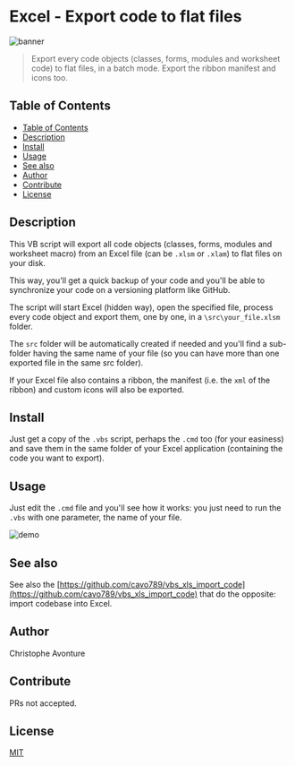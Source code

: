 # Excel - Export code to flat files

![banner](./image/banner.jpg)

> Export every code objects (classes, forms, modules and worksheet code) to flat files, in a batch mode. Export the ribbon manifest and icons too.

## Table of Contents

* [Table of Contents](#table-of-contents)
* [Description](#description)
* [Install](#install)
* [Usage](#usage)
* [See also](#see-also)
* [Author](#author)
* [Contribute](#contribute)
* [License](#license)

## Description

This VB script will export all code objects (classes, forms, modules and worksheet macro) from an Excel file (can be `.xlsm` or `.xlam`) to flat files on your disk.

This way, you'll get a quick backup of your code and you'll be able to synchronize your code on a versioning platform like GitHub.

The script will start Excel (hidden way), open the specified file, process every code object and export them, one by one, in a `\src\your_file.xlsm` folder.

The `src` folder will be automatically created if needed and you'll find a sub-folder having the same name of your file (so you can have more than one exported file in the same src folder).

If your Excel file also contains a ribbon, the manifest (i.e. the `xml` of the ribbon) and custom icons will also be exported.

## Install

Just get a copy of the `.vbs` script, perhaps the `.cmd` too (for your easiness) and save them in the same folder of your Excel application (containing the code you want to export).

## Usage

Just edit the `.cmd` file and you'll see how it works: you just need to run the `.vbs` with one parameter, the name of your file.

![demo](./image/demo.png)

## See also

See also the [https://github.com/cavo789/vbs_xls_import_code](https://github.com/cavo789/vbs_xls_import_code) that do the opposite: import codebase into Excel.

## Author

Christophe Avonture

## Contribute

PRs not accepted.

## License

[MIT](LICENSE)
